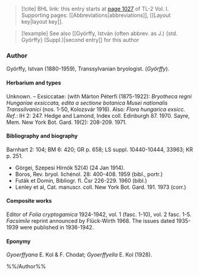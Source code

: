 > [!cite] BHL link: this entry starts at [page 1027](https://www.biodiversitylibrary.org/item/103414#page/1075/mode/1up) of TL-2 Vol. I.
> Supporting pages: [[Abbreviations|abbreviations]], [[Layout key|layout key]].

> [!example] See also [[Györffy, István (often abbrev. as J.) {std. Györffy} (Suppl.)|second entry]] for this author

### Author

Györffy, Istvan (1880-1959), Transsylvanian bryologist. (*Györffy*).

#### Herbarium and types

Unknown. – Exsiccatae: (with Márton Péterfi (1875-1922): *Bryotheca regni Hungariae exsiccata, edita a sectione botanica Musei nationalis Transsilvanici* (nos. 1-50, Kolozsvár 1916). Also: *Flora hungarica exsicc.
Ref*.: IH 2: 247. Hedge and Lamond, Index coll. Edinburgh 87. 1970. Sayre, Mem. New York Bot. Gard. 19(2): 208-209. 1971.

#### Bibliography and biography

Barnhart 2: 104; BM 6: 420; GR p. 658; LS suppl. 10440-10444, 33963; KR p. 251.
- Görgei, Szepesi Hírnök 52(4) (24 Jan 1914).
- Boros, Rev. bryol. lichénol. 28: 400-408. 1959 (bibl., portr.)
- Futák et Domin, Bibliogr. fl. Čsr 226-229. 1960 (bibl.)
- Lenley et al, Cat. manuscr. coll. New York Bot. Gard. 191. 1973 (corr.)

#### Composite works

Editor of *Folia cryptogamica* 1924-1942, vol. 1 (fasc. 1-10), vol. 2 fasc. 1-5. *Facsimile* reprint announced by Flück-Wirth 1968. The issues dated 1935-1939 were published in 1936-1942.

#### Eponymy

*Gyoerffyana* E. Kol & F. Chodat; *Gyoerffyella* E. Kol (1928).

%%/Author%%